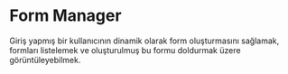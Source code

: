 # Form Manager
Giriş yapmış bir kullanıcının dinamik olarak form oluşturmasını sağlamak, formları listelemek ve oluşturulmuş bu formu doldurmak üzere görüntüleyebilmek.
